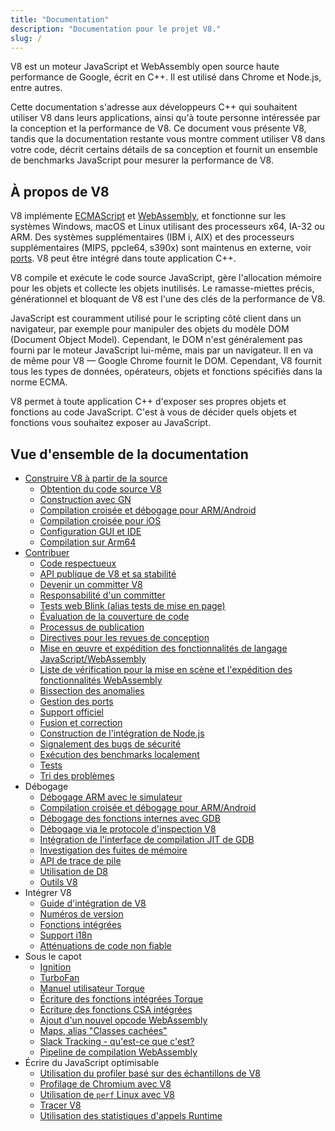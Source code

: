 ```yaml
---
title: "Documentation"
description: "Documentation pour le projet V8."
slug: /
---
```

V8 est un moteur JavaScript et WebAssembly open source haute performance de Google, écrit en C++. Il est utilisé dans Chrome et Node.js, entre autres.

Cette documentation s'adresse aux développeurs C++ qui souhaitent utiliser V8 dans leurs applications, ainsi qu'à toute personne intéressée par la conception et la performance de V8. Ce document vous présente V8, tandis que la documentation restante vous montre comment utiliser V8 dans votre code, décrit certains détails de sa conception et fournit un ensemble de benchmarks JavaScript pour mesurer la performance de V8.

## À propos de V8

V8 implémente <a href="https://tc39.es/ecma262/">ECMAScript</a> et <a href="https://webassembly.github.io/spec/core/">WebAssembly</a>, et fonctionne sur les systèmes Windows, macOS et Linux utilisant des processeurs x64, IA-32 ou ARM. Des systèmes supplémentaires (IBM i, AIX) et des processeurs supplémentaires (MIPS, ppcle64, s390x) sont maintenus en externe, voir [ports](/ports). V8 peut être intégré dans toute application C++.

V8 compile et exécute le code source JavaScript, gère l'allocation mémoire pour les objets et collecte les objets inutilisés. Le ramasse-miettes précis, générationnel et bloquant de V8 est l'une des clés de la performance de V8.

JavaScript est couramment utilisé pour le scripting côté client dans un navigateur, par exemple pour manipuler des objets du modèle DOM (Document Object Model). Cependant, le DOM n'est généralement pas fourni par le moteur JavaScript lui-même, mais par un navigateur. Il en va de même pour V8 — Google Chrome fournit le DOM. Cependant, V8 fournit tous les types de données, opérateurs, objets et fonctions spécifiés dans la norme ECMA.

V8 permet à toute application C++ d'exposer ses propres objets et fonctions au code JavaScript. C'est à vous de décider quels objets et fonctions vous souhaitez exposer au JavaScript.

## Vue d'ensemble de la documentation

- [Construire V8 à partir de la source](/build)
    - [Obtention du code source V8](/source-code)
    - [Construction avec GN](/build-gn)
    - [Compilation croisée et débogage pour ARM/Android](/cross-compile-arm)
    - [Compilation croisée pour iOS](/cross-compile-ios)
    - [Configuration GUI et IDE](/ide-setup)
    - [Compilation sur Arm64](/compile-arm64)
- [Contribuer](/contribute)
    - [Code respectueux](/respectful-code)
    - [API publique de V8 et sa stabilité](/api)
    - [Devenir un committer V8](/become-committer)
    - [Responsabilité d'un committer](/committer-responsibility)
    - [Tests web Blink (alias tests de mise en page)](/blink-layout-tests)
    - [Évaluation de la couverture de code](/evaluate-code-coverage)
    - [Processus de publication](/release-process)
    - [Directives pour les revues de conception](/design-review-guidelines)
    - [Mise en œuvre et expédition des fonctionnalités de langage JavaScript/WebAssembly](/feature-launch-process)
    - [Liste de vérification pour la mise en scène et l'expédition des fonctionnalités WebAssembly](/wasm-shipping-checklist)
    - [Bissection des anomalies](/flake-bisect)
    - [Gestion des ports](/ports)
    - [Support officiel](/official-support)
    - [Fusion et correction](/merge-patch)
    - [Construction de l'intégration de Node.js](/node-integration)
    - [Signalement des bugs de sécurité](/security-bugs)
    - [Exécution des benchmarks localement](/benchmarks)
    - [Tests](/test)
    - [Tri des problèmes](/triage-issues)
- Débogage
    - [Débogage ARM avec le simulateur](/debug-arm)
    - [Compilation croisée et débogage pour ARM/Android](/cross-compile-arm)
    - [Débogage des fonctions internes avec GDB](/gdb)
    - [Débogage via le protocole d'inspection V8](/inspector)
    - [Intégration de l'interface de compilation JIT de GDB](/gdb-jit)
    - [Investigation des fuites de mémoire](/memory-leaks)
    - [API de trace de pile](/stack-trace-api)
    - [Utilisation de D8](/d8)
    - [Outils V8](https://v8.dev/tools)
- Intégrer V8
    - [Guide d'intégration de V8](/embed)
    - [Numéros de version](/version-numbers)
    - [Fonctions intégrées](/builtin-functions)
    - [Support i18n](/i18n)
    - [Atténuations de code non fiable](/untrusted-code-mitigations)
- Sous le capot
    - [Ignition](/ignition)
    - [TurboFan](/turbofan)
    - [Manuel utilisateur Torque](/torque)
    - [Écriture des fonctions intégrées Torque](/torque-builtins)
    - [Écriture des fonctions CSA intégrées](/csa-builtins)
    - [Ajout d'un nouvel opcode WebAssembly](/webassembly-opcode)
    - [Maps, alias "Classes cachées"](/hidden-classes)
    - [Slack Tracking - qu'est-ce que c'est?](/blog/slack-tracking)
    - [Pipeline de compilation WebAssembly](/wasm-compilation-pipeline)
- Écrire du JavaScript optimisable
    - [Utilisation du profiler basé sur des échantillons de V8](/profile)
    - [Profilage de Chromium avec V8](/profile-chromium)
    - [Utilisation de `perf` Linux avec V8](/linux-perf)
    - [Tracer V8](/trace)
    - [Utilisation des statistiques d'appels Runtime](/rcs)
